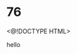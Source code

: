 # 76
<@!DOCTYPE HTML>
<html>hello
<head>
  <title>-Simple 
# HTML b
    Page</ title>
</head09.>
</body>t
  <h1>Welcome to my webpage</h1>
  <p>This is a simple HTML page.</p>
</body>
</html
